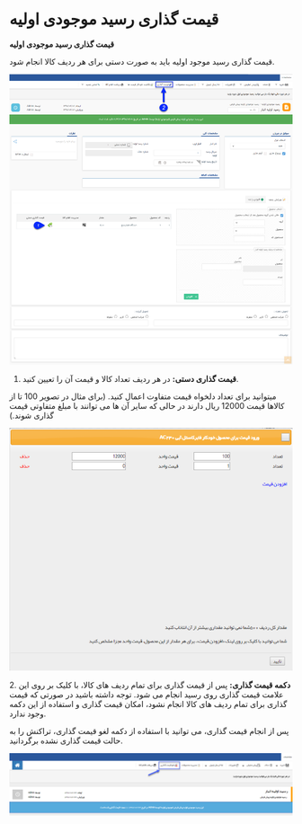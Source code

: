 # قیمت گذاری رسید موجودی اولیه    

**قیمت گذاری رسید موجودی اولیه**

قیمت گذاری رسید موجود اولیه باید به صورت دستی برای هر ردیف کالا انجام شود.

**![](InitialInventoryStocks4.png)**

1. **قیمت گذاری دستی:** در هر ردیف تعداد کالا و قیمت آن را تعیین کنید.

میتوانید برای تعداد دلخواه قیمت متفاوت اعمال کنید. (برای مثال در تصویر 100 تا از کالاها قیمت 12000 ریال دارند در حالی که سایر آن ها می توانند با مبلغ متفاوتی قیمت گذاری شوند.)

![](Pricing/InitialInventoryStocks/InitialInventoryStocks2.png)

2\. **دکمه قیمت گذاری:** پس از قیمت گذاری برای تمام ردیف های کالا، با کلیک بر روی این علامت قیمت گذاری روی رسید انجام می شود. توجه داشته باشید در صورتی که قیمت گذاری برای تمام ردیف های کالا انجام نشود، امکان قیمت گذاری و استفاده از این دکمه وجود ندارد.

پس از انجام قیمت گذاری، می توانید با استفاده از دکمه لغو قیمت گذاری، تراکنش را به حالت قیمت گذاری نشده برگردانید.

![](Pricing/InitialInventoryStocks/InitialInventoryStocks3.png)